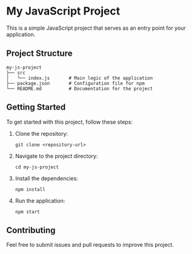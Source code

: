 # My JavaScript Project

This is a simple JavaScript project that serves as an entry point for your application.

## Project Structure

```
my-js-project
├── src
│   └── index.js       # Main logic of the application
├── package.json       # Configuration file for npm
└── README.md          # Documentation for the project
```

## Getting Started

To get started with this project, follow these steps:

1. Clone the repository:
   ```
   git clone <repository-url>
   ```

2. Navigate to the project directory:
   ```
   cd my-js-project
   ```

3. Install the dependencies:
   ```
   npm install
   ```

4. Run the application:
   ```
   npm start
   ```

## Contributing

Feel free to submit issues and pull requests to improve this project.